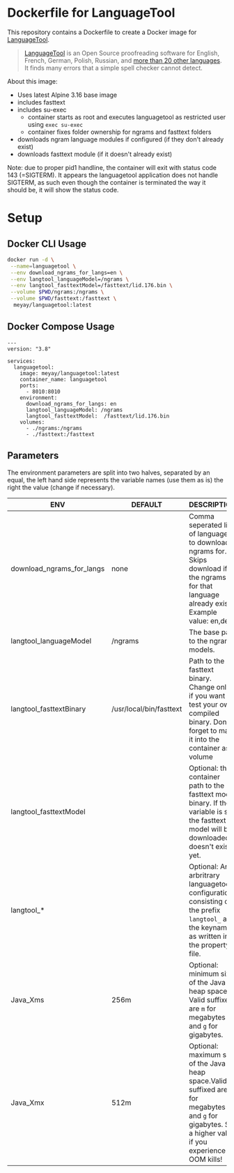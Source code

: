 # Dockerfile for LanguageTool
This repository contains a Dockerfile to create a Docker image for [LanguageTool](https://github.com/languagetool-org/languagetool).

> [LanguageTool](https://www.languagetool.org/) is an Open Source proofreading software for English, French, German, Polish, Russian, and [more than 20 other languages](https://languagetool.org/languages/). It finds many errors that a simple spell checker cannot detect.

About this image:
- Uses latest Alpine 3.16 base image
- includes fasttext
- includes su-exec
  - container starts as root and executes languagetool as restricted user using `exec su-exec`
  - container fixes folder ownership for ngrams and fasttext folders
- downloads ngram language modules if configured (if they don't already exist) 
- downloads fasttext module (if it doesn't already exist)

Note: due to proper pid1 handline, the container will exit with status code 143 (=SIGTERM). It appears the languagetool application does not handle SIGTERM, as such even though the container is terminated the way it should be, it will show the status code.

# Setup

## Docker CLI Usage 

```sh
docker run -d \
 --name=languagetool \
 --env download_ngrams_for_langs=en \
 --env langtool_languageModel=/ngrams \
 --env langtool_fasttextModel=/fasttext/lid.176.bin \
 --volume $PWD/ngrams:/ngrams \
 --volume $PWD/fasttext:/fasttext \
  meyay/languagetool:latest
```

## Docker Compose Usage

```
---
version: "3.8"

services:
  languagetool:
    image: meyay/languagetool:latest
    container_name: languagetool
    ports:
      - 8010:8010
    environment:
      download_ngrams_for_langs: en
      langtool_languageModel: /ngrams
      langtool_fasttextModel:  /fasttext/lid.176.bin
    volumes:
      - ./ngrams:/ngrams
      - ./fasttext:/fasttext
```

## Parameters

The environment parameters are split into two halves, separated by an equal, the left hand side represents the variable names (use them as is) the right the value (change if necessary). 

| ENV| DEFAULT | DESCRIPTION |
| ------ | ------ | ------ |
| download_ngrams_for_langs | none | Comma seperated list of languages to download ngrams for. Skips download if the ngrams for that language already exist. Example value: en,de |
| langtool_languageModel | /ngrams | The base path to the ngrams models. |
| langtool_fasttextBinary | /usr/local/bin/fasttext | Path to the fasttext binary. Change only if you want to test your own compiled binary. Don't forget to map it into the container as volume |
| langtool_fasttextModel |  | Optional: the container path to the fasttext model binary. If the variable is set, the fasttext model will be downloaded if doesn't exist yet. |
| langtool_*|  |  Optional: An arbritrary languagetool configuration, consisting of the prefix `langtool_` and the keyname as written in the property file. |
| Java_Xms  | 256m |  Optional: minimum size of the Java heap space. Valid suffixed are `m` for megabytes and `g` for gigabytes.|
| Java_Xmx  | 512m |  Optional: maximum size of the Java heap space.Valid suffixed are `m` for megabytes and `g` for gigabytes. Set a higher value if you experience OOM kills!|
